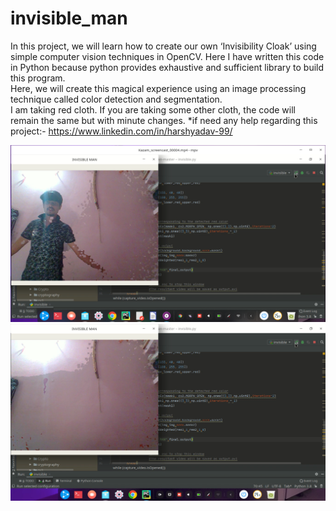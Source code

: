 # invisible_man
In this project, we will learn how to create our own ‘Invisibility Cloak’ using simple computer vision techniques in OpenCV.
Here I have written this code in Python because python provides exhaustive and sufficient library to build this program.  
Here, we will create this magical experience using an image processing technique called color detection and segmentation.  
I am taking red cloth. If you are taking some other cloth, the code will remain the same but with minute changes.
*if need any help regarding this project:-
https://www.linkedin.com/in/harshyadav-99/

![Image of Project](https://github.com/bugzzbunny007/invisible_harsh/blob/master/1.png)
![Image of Project](https://github.com/bugzzbunny007/invisible_harsh/blob/master/2.png)
